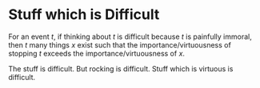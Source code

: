 # Stuff which is Difficult
For an event $t$, if thinking about $t$ is difficult because $t$ is painfully immoral, then $t$ many things $x$ exist such that the importance/virtuousness of stopping $t$ exceeds the importance/virtuousness of $x$.

The stuff is difficult.  But rocking is difficult.  Stuff which is virtuous is difficult.
